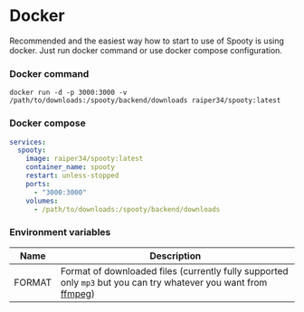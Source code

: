 # Docker

Recommended and the easiest way how to start to use of Spooty is using docker.
Just run docker command or use docker compose configuration. 

### Docker command
```shell
docker run -d -p 3000:3000 -v /path/to/downloads:/spooty/backend/downloads raiper34/spooty:latest
```

### Docker compose
```yaml
services:
  spooty:
    image: raiper34/spooty:latest
    container_name: spooty
    restart: unless-stopped
    ports:
      - "3000:3000"
    volumes:
      - /path/to/downloads:/spooty/backend/downloads
```

### Environment variables
Name | Description                                                                                                                                                      |
--- |------------------------------------------------------------------------------------------------------------------------------------------------------------------|
FORMAT | Format of downloaded files (currently fully supported only `mp3` but you can try whatever you want from [ffmpeg](https://ffmpeg.org/ffmpeg-formats.html#Muxers)) |